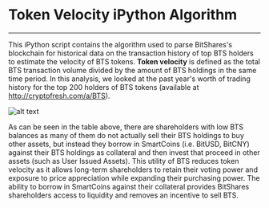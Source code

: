 # Token Velocity iPython Algorithm
---
This iPython script contains the algorithm used to parse BitShares's blockchain for historical data on the transaction history of top BTS holders to estimate the velocity of BTS tokens. **Token velocity** is defined as the total BTS transaction volume divided by the amount of BTS holdings in the same time period. In this analysis, we looked at the past year's worth of trading history for the top 200 holders of BTS tokens (available at http://cryptofresh.com/a/BTS). 

![alt text](https://user-images.githubusercontent.com/35355919/36357666-4227e8a8-14cf-11e8-89f3-12f37ee209fe.jpg "Top BTS holders")

As can be seen in the table above, there are shareholders with low BTS balances as many of them do not actually sell their BTS holdings to buy other assets, but instead they borrow in SmartCoins (i.e. BitUSD, BitCNY) against their BTS holdings as collateral and then invest that proceed in other assets (such as User Issued Assets). This utility of BTS reduces token velocity as it allows long-term shareholders to retain their voting power and exposure to price appreciation while expanding their purchasing power. The ability to borrow in SmartCoins against their collateral provides BitShares shareholders access to liquidity and removes an incentive to sell BTS.
